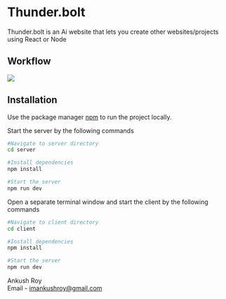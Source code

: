 # Thunder.bolt

Thunder.bolt is an Ai website that lets you create other websites/projects using React or Node

## Workflow

![](https://github.com/ankushroy25/thunderbolt-ai/blob/main/preview/Architecture.png)

## Installation

Use the package manager [npm](https://docs.npmjs.com/downloading-and-installing-node-js-and-npm) to run the project locally.

Start the server by the following commands

```bash
#Navigate to server directory
cd server

#Install dependencies
npm install

#Start the server
npm run dev
```

Open a separate terminal window and start the client by the following commands

```bash
#Navigate to client directory
cd client

#Install dependencies
npm install

#Start the server
npm run dev
```

Ankush Roy  
Email - imankushroy@gmail.com
